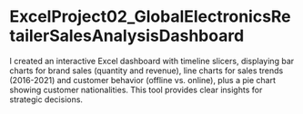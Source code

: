 # ExcelProject02_GlobalElectronicsRetailerSalesAnalysisDashboard
I created an interactive Excel dashboard with timeline slicers, displaying bar charts for brand sales (quantity and revenue), line charts for sales trends (2016-2021) and customer behavior (offline vs. online), plus a pie chart showing customer nationalities. This tool provides clear insights for strategic decisions.

